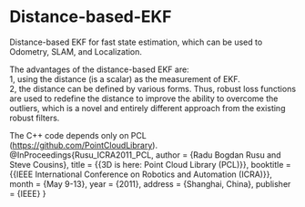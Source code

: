 # Distance-based-EKF
Distance-based EKF for fast state estimation, which can be used to Odometry, SLAM, and Localization.

The advantages of the distance-based EKF are:<br>
    1, using the distance (is a scalar) as the measurement of EKF.   
    2, the distance can be defined by various forms. Thus, robust loss functions are used to redefine the distance to improve the ability to overcome the outliers, which is a novel and entirely different approach from the existing robust filters.
  
The C++ code depends only on PCL (https://github.com/PointCloudLibrary).
@InProceedings{Rusu_ICRA2011_PCL,
  author    = {Radu Bogdan Rusu and Steve Cousins},
  title     = {{3D is here: Point Cloud Library (PCL)}},
  booktitle = {{IEEE International Conference on Robotics and Automation (ICRA)}},
  month     = {May 9-13},
  year      = {2011},
  address   = {Shanghai, China},
  publisher = {IEEE}
}

